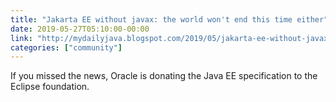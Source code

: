 ```yaml
---
title: "Jakarta EE without javax: the world won't end this time either"
date: 2019-05-27T05:10:00-00:00
link: "http://mydailyjava.blogspot.com/2019/05/jakarta-ee-without-javax-world-wont-end.html"
categories: ["community"]
---
```


If you missed the news, Oracle is donating the Java EE specification to the Eclipse foundation.
